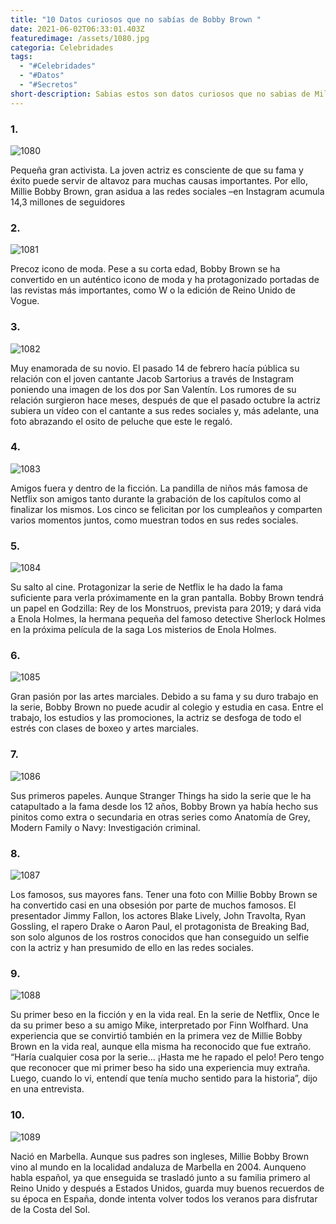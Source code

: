 ```yaml
---
title: "10 Datos curiosos que no sabías de Bobby Brown "
date: 2021-06-02T06:33:01.403Z
featuredimage: /assets/1080.jpg
categoria: Celebridades
tags:
  - "#Celebridades"
  - "#Datos"
  - "#Secretos"
short-description: Sabias estos son datos curiosos que no sabias de Millie Bobby Brown
---
```

### 1.

![1080](/assets/1080.jpg "1080")

Pequeña gran activista. La joven actriz es consciente de que su fama y éxito puede servir de altavoz para muchas causas importantes. Por ello, Millie Bobby Brown, gran asidua a las redes sociales –en Instagram acumula 14,3 millones de seguidores

### 2.

![1081](/assets/1081.jpg "1081")

Precoz icono de moda. Pese a su corta edad, Bobby Brown se ha convertido en un auténtico icono de moda y ha protagonizado portadas de las revistas más importantes, como W o la edición de Reino Unido de Vogue.

### 3.

![1082](/assets/1082.jpg "1082")

Muy enamorada de su novio. El pasado 14 de febrero hacía pública su relación con el joven cantante Jacob Sartorius a través de Instagram poniendo una imagen de los dos por San Valentín. Los rumores de su relación surgieron hace meses, después de que el pasado octubre la actriz subiera un vídeo con el cantante a sus redes sociales y, más adelante, una foto abrazando el osito de peluche que este le regaló.

### 4.

![1083](/assets/1083.jpg "1083")

Amigos fuera y dentro de la ficción. La pandilla de niños más famosa de Netflix son amigos tanto durante la grabación de los capítulos como al finalizar los mismos. Los cinco se felicitan por los cumpleaños y comparten varios momentos juntos, como muestran todos en sus redes sociales.

### 5.

![1084](/assets/1084.jpg "1084")

Su salto al cine. Protagonizar la serie de Netflix le ha dado la fama suficiente para verla próximamente en la gran pantalla. Bobby Brown tendrá un papel en Godzilla: Rey de los Monstruos, prevista para 2019; y dará vida a Enola Holmes, la hermana pequeña del famoso detective Sherlock Holmes en la próxima película de la saga Los misterios de Enola Holmes.

### 6.

![1085](/assets/1085.jpg "1085")

Gran pasión por las artes marciales. Debido a su fama y su duro trabajo en la serie, Bobby Brown no puede acudir al colegio y estudia en casa. Entre el trabajo, los estudios y las promociones, la actriz se desfoga de todo el estrés con clases de boxeo y artes marciales.

### 7.

![1086](/assets/1086.jpg "1086")

Sus primeros papeles. Aunque Stranger Things ha sido la serie que le ha catapultado a la fama desde los 12 años, Bobby Brown ya había hecho sus pinitos como extra o secundaria en otras series como Anatomía de Grey, Modern Family o Navy: Investigación criminal.

### 8.

![1087](/assets/1087.jpg "1087")

Los famosos, sus mayores fans. Tener una foto con Millie Bobby Brown se ha convertido casi en una obsesión por parte de muchos famosos. El presentador Jimmy Fallon, los actores Blake Lively, John Travolta, Ryan Gossling, el rapero Drake o Aaron Paul, el protagonista de Breaking Bad, son solo algunos de los rostros conocidos que han conseguido un selfie con la actriz y han presumido de ello en las redes sociales.


### 9.

![1088](/assets/1088.jpg "1088")

Su primer beso en la ficción y en la vida real. En la serie de Netflix, Once le da su primer beso a su amigo Mike, interpretado por Finn Wolfhard. Una experiencia que se convirtió también en la primera vez de Millie Bobby Brown en la vida real, aunque ella misma ha reconocido que fue extraño. “Haría cualquier cosa por la serie… ¡Hasta me he rapado el pelo! Pero tengo que reconocer que mi primer beso ha sido una experiencia muy extraña. Luego, cuando lo vi, entendí que tenía mucho sentido para la historia”, dijo en una entrevista.

### 10.

![1089](/assets/1089.jpg "1089")

Nació en Marbella. Aunque sus padres son ingleses, Millie Bobby Brown vino al mundo en la localidad andaluza de Marbella en 2004. Aunqueno habla español, ya que enseguida se trasladó junto a su familia primero al Reino Unido y después a Estados Unidos, guarda muy buenos recuerdos de su época en España, donde intenta volver todos los veranos para disfrutar de la Costa del Sol.